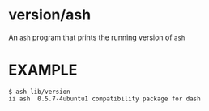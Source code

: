 # version/ash

An `ash` program that prints the running version of `ash`

# EXAMPLE

```
$ ash lib/version 
ii ash	0.5.7-4ubuntu1 compatibility package for dash
```
